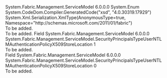 <Type Name="SecurityPrincipalsTypeUserNTLMAuthenticationPolicyX509StoreLocation" FullName="System.Fabric.Management.ServiceModel.SecurityPrincipalsTypeUserNTLMAuthenticationPolicyX509StoreLocation">
  <TypeSignature Language="C#" Value="public enum SecurityPrincipalsTypeUserNTLMAuthenticationPolicyX509StoreLocation" />
  <TypeSignature Language="ILAsm" Value=".class public auto ansi sealed SecurityPrincipalsTypeUserNTLMAuthenticationPolicyX509StoreLocation extends System.Enum" />
  <TypeSignature Language="DocId" Value="T:System.Fabric.Management.ServiceModel.SecurityPrincipalsTypeUserNTLMAuthenticationPolicyX509StoreLocation" />
  <TypeSignature Language="VB.NET" Value="Public Enum SecurityPrincipalsTypeUserNTLMAuthenticationPolicyX509StoreLocation" />
  <TypeSignature Language="F#" Value="type SecurityPrincipalsTypeUserNTLMAuthenticationPolicyX509StoreLocation = " />
  <AssemblyInfo>
    <AssemblyName>System.Fabric.Management.ServiceModel</AssemblyName>
    <AssemblyVersion>6.0.0.0</AssemblyVersion>
  </AssemblyInfo>
  <Base>
    <BaseTypeName>System.Enum</BaseTypeName>
  </Base>
  <Attributes>
    <Attribute>
      <AttributeName>System.CodeDom.Compiler.GeneratedCode("xsd", "4.0.30319.17929")</AttributeName>
    </Attribute>
    <Attribute>
      <AttributeName>System.Xml.Serialization.XmlType(AnonymousType=true, Namespace="http://schemas.microsoft.com/2011/01/fabric")</AttributeName>
    </Attribute>
  </Attributes>
  <Docs>
    <summary>To be added.</summary>
    <remarks>To be added.</remarks>
  </Docs>
  <Members>
    <Member MemberName="CurrentUser">
      <MemberSignature Language="C#" Value="CurrentUser" />
      <MemberSignature Language="ILAsm" Value=".field public static literal valuetype System.Fabric.Management.ServiceModel.SecurityPrincipalsTypeUserNTLMAuthenticationPolicyX509StoreLocation CurrentUser = int32(1)" />
      <MemberSignature Language="DocId" Value="F:System.Fabric.Management.ServiceModel.SecurityPrincipalsTypeUserNTLMAuthenticationPolicyX509StoreLocation.CurrentUser" />
      <MemberSignature Language="VB.NET" Value="CurrentUser" />
      <MemberSignature Language="F#" Value="CurrentUser = 1" Usage="System.Fabric.Management.ServiceModel.SecurityPrincipalsTypeUserNTLMAuthenticationPolicyX509StoreLocation.CurrentUser" />
      <MemberType>Field</MemberType>
      <AssemblyInfo>
        <AssemblyName>System.Fabric.Management.ServiceModel</AssemblyName>
        <AssemblyVersion>6.0.0.0</AssemblyVersion>
      </AssemblyInfo>
      <ReturnValue>
        <ReturnType>System.Fabric.Management.ServiceModel.SecurityPrincipalsTypeUserNTLMAuthenticationPolicyX509StoreLocation</ReturnType>
      </ReturnValue>
      <MemberValue>1</MemberValue>
      <Docs>
        <summary>To be added.</summary>
      </Docs>
    </Member>
    <Member MemberName="LocalMachine">
      <MemberSignature Language="C#" Value="LocalMachine" />
      <MemberSignature Language="ILAsm" Value=".field public static literal valuetype System.Fabric.Management.ServiceModel.SecurityPrincipalsTypeUserNTLMAuthenticationPolicyX509StoreLocation LocalMachine = int32(0)" />
      <MemberSignature Language="DocId" Value="F:System.Fabric.Management.ServiceModel.SecurityPrincipalsTypeUserNTLMAuthenticationPolicyX509StoreLocation.LocalMachine" />
      <MemberSignature Language="VB.NET" Value="LocalMachine" />
      <MemberSignature Language="F#" Value="LocalMachine = 0" Usage="System.Fabric.Management.ServiceModel.SecurityPrincipalsTypeUserNTLMAuthenticationPolicyX509StoreLocation.LocalMachine" />
      <MemberType>Field</MemberType>
      <AssemblyInfo>
        <AssemblyName>System.Fabric.Management.ServiceModel</AssemblyName>
        <AssemblyVersion>6.0.0.0</AssemblyVersion>
      </AssemblyInfo>
      <ReturnValue>
        <ReturnType>System.Fabric.Management.ServiceModel.SecurityPrincipalsTypeUserNTLMAuthenticationPolicyX509StoreLocation</ReturnType>
      </ReturnValue>
      <MemberValue>0</MemberValue>
      <Docs>
        <summary>To be added.</summary>
      </Docs>
    </Member>
  </Members>
</Type>